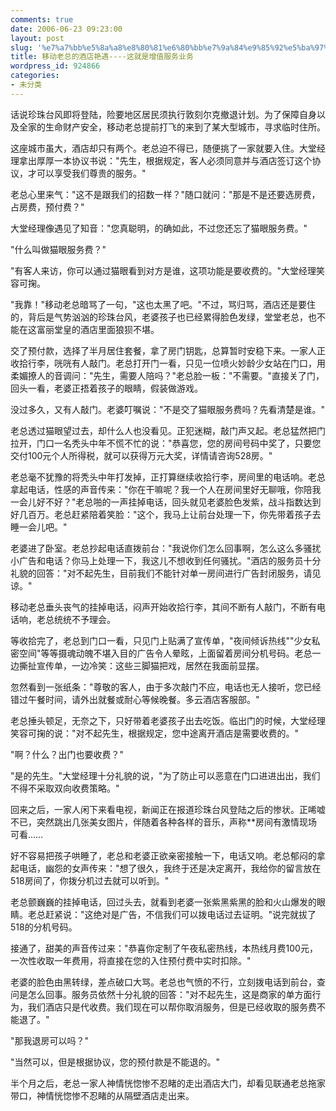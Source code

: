 ```yaml
---
comments: true
date: 2006-06-23 09:23:00
layout: post
slug: '%e7%a7%bb%e5%8a%a8%e8%80%81%e6%80%bb%e7%9a%84%e9%85%92%e5%ba%97%e8%89%b3%e9%81%87-%e8%bf%99%e5%b0%b1%e6%98%af%e5%a2%9e%e5%80%bc%e6%9c%8d%e5%8a%a1%e4%b8%9a%e5%8a%a1'
title: 移动老总的酒店艳遇----这就是增值服务业务
wordpress_id: 924866
categories:
- 未分类
---
```


  

话说珍珠台风即将登陆，险要地区居民须执行敦刻尔克撤退计划。为了保障自身以及全家的生命财产安全，移动老总提前打飞的来到了某大型城市，寻求临时住所。  

  

这座城市虽大，酒店却只有两个。老总迫不得已，随便挑了一家就要入住。大堂经理拿出厚厚一本协议书说："先生，根据规定，客人必须同意并与酒店签订这个协议，才可以享受我们尊贵的服务。"  

  

老总心里来气："这不是跟我们的招数一样？"随口就问："那是不是还要选房费，占房费，预付费？"  

  

大堂经理像遇见了知音："您真聪明，的确如此，不过您还忘了猫眼服务费。"  

  

"什么叫做猫眼服务费？"  

  

"有客人来访，你可以通过猫眼看到对方是谁，这项功能是要收费的。"大堂经理笑容可掬。  

  

"我靠！"移动老总暗骂了一句，"这也太黑了吧。"不过，骂归骂，酒店还是要住的，背后是气势汹汹的珍珠台风，老婆孩子也已经累得脸色发绿，堂堂老总，也不能在这富丽堂皇的酒店里面狼狈不堪。  

  

交了预付款，选择了半月居住套餐，拿了房门钥匙，总算暂时安稳下来。一家人正收拾行李，咣咣有人敲门。老总打开门一看，只见一位喷火妙龄少女站在门口，用
柔媚撩人的音调问："先生，需要人陪吗？"老总脸一板："不需要。"直接关了门，回头一看，老婆正捂着孩子的眼睛，假装做游戏。  

  

没过多久，又有人敲门。老婆叮嘱说："不是交了猫眼服务费吗？先看清楚是谁。"  

  

老总透过猫眼望过去，却什么人也没看见。正犯迷糊，敲门声又起。老总猛然把门拉开，门口一名秃头中年不慌不忙的说："恭喜您，您的房间号码中奖了，只要您交付100元个人所得税，就可以获得万元大奖，详情请咨询528房。"  

  

老总毫不犹豫的将秃头中年打发掉，正打算继续收拾行李，房间里的电话响。老总拿起电话，性感的声音传来："你在干嘛呢？我一个人在房间里好无聊哦，你陪我
一会儿好不好？"老总啪的一声挂掉电话，回头就见老婆脸色发紫，战斗指数达到好几百万。老总赶紧陪着笑脸："这个，我马上让前台处理一下，你先带着孩子去
睡一会儿吧。"  

  

老婆进了卧室。老总抄起电话直拨前台："我说你们怎么回事啊，怎么这么多骚扰小广告和电话？你马上处理一下，我这儿不想收到任何骚扰。"酒店的服务员十分礼貌的回答："对不起先生，目前我们不能针对单一房间进行广告封闭服务，请见谅。"  

  

移动老总垂头丧气的挂掉电话，闷声开始收拾行李，其间不断有人敲门，不断有电话响，老总统统不予理会。  

  

等收拾完了，老总到门口一看，只见门上贴满了宣传单，"夜间倾诉热线""少女私密空间"等等摄魂动魄不堪入目的广告令人晕眩，上面留着房间分机号码。老总一边撕扯宣传单，一边冷笑：这些三脚猫把戏，居然在我面前显摆。   

  

忽然看到一张纸条："尊敬的客人，由于多次敲门不应，电话也无人接听，您已经错过午餐时间，请外出就餐或耐心等候晚餐。多云酒店客服部。"  

  

老总捶头顿足，无奈之下，只好带着老婆孩子出去吃饭。临出门的时候，大堂经理笑容可掬的说："对不起先生，根据规定，您中途离开酒店是需要收费的。"  

  

"啊？什么？出门也要收费？"  

  

"是的先生。"大堂经理十分礼貌的说，"为了防止可以恶意在门口进进出出，我们不得不采取双向收费策略。"  

  

回来之后，一家人闲下来看电视，新闻正在报道珍珠台风登陆之后的惨状。正唏嘘不已，突然跳出几张美女图片，伴随着各种各样的音乐，声称**房间有激情现场可看……  

  

好不容易把孩子哄睡了，老总和老婆正欲亲密接触一下，电话又响。老总郁闷的拿起电话，幽怨的女声传来："想了很久，我终于还是决定离开，我给你的留言放在518房间了，你拨分机过去就可以听到。"  

  

老总颤巍巍的挂掉电话，回过头去，就看到老婆一张紫黑紫黑的脸和火山爆发的眼睛。老总赶紧说："这绝对是广告，不信我们可以拨电话过去证明。"说完就拔了518的分机号码。  

  

接通了，甜美的声音传过来："恭喜你定制了午夜私密热线，本热线月费100元，一次性收取一年费用，将直接在您的入住预付费中实时扣除。"  

  

老婆的脸色由黑转绿，差点破口大骂。老总也气愤的不行，立刻拨电话到前台，查问是怎么回事。服务员依然十分礼貌的回答："对不起先生，这是商家的单方面行为，我们酒店只是代收费。我们现在可以帮你取消服务，但是已经收取的服务费不能退了。"  

  

"那我退房可以吗？"  

  

"当然可以，但是根据协议，您的预付款是不能退的。"  

  

半个月之后，老总一家人神情恍惚惨不忍睹的走出酒店大门，却看见联通老总拖家带口，神情恍惚惨不忍睹的从隔壁酒店走出来。
